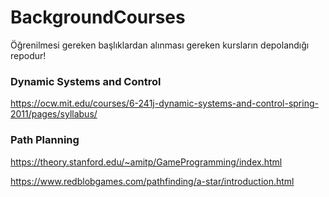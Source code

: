 # BackgroundCourses
Öğrenilmesi gereken başlıklardan alınması gereken kursların depolandığı repodur!

### Dynamic Systems and Control

https://ocw.mit.edu/courses/6-241j-dynamic-systems-and-control-spring-2011/pages/syllabus/


### Path Planning

https://theory.stanford.edu/~amitp/GameProgramming/index.html

https://www.redblobgames.com/pathfinding/a-star/introduction.html
